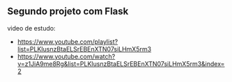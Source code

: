 ## Segundo projeto com Flask ##

video de estudo:
- https://www.youtube.com/playlist?list=PLKIusnzBtaELSrEBEnXTN07siLHmX5rm3
- https://www.youtube.com/watch?v=z1JiA9me8Rg&list=PLKIusnzBtaELSrEBEnXTN07siLHmX5rm3&index=2